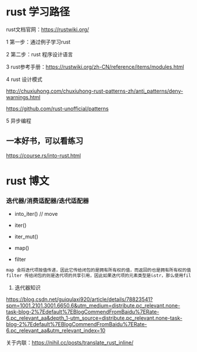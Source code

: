 # rust 学习路径
rust文档官网：https://rustwiki.org/

1 第一步：通过例子学习rust

2 第二步：rust 程序设计语言

3 rust参考手册：https://rustwiki.org/zh-CN/reference/items/modules.html

4 rust 设计模式

http://chuxiuhong.com/chuxiuhong-rust-patterns-zh/anti_patterns/deny-warnings.html

https://github.com/rust-unofficial/patterns

5 异步编程


## 一本好书，可以看练习
https://course.rs/into-rust.html

# rust 博文

### 迭代器/消费适配器/迭代适配器

- into_iter() // move 
- iter()
- iter_mut()

- map()
- filter

```rust
map 会将迭代项按值传递，因此它传给闭包的是拥有所有权的值，而返回的也是拥有所有权的值
filter 传给闭包的则是迭代项的共享引用，因此如果迭代项的元素类型是&str，那么使用filter(|x| *x !="")时，这个x 是&&str，因此要解引用之后再对比是否等于空
```

1. 迭代器知识

https://blog.csdn.net/guiqulaxi920/article/details/78823541?spm=1001.2101.3001.6650.6&utm_medium=distribute.pc_relevant.none-task-blog-2%7Edefault%7EBlogCommendFromBaidu%7ERate-6.pc_relevant_aa&depth_1-utm_source=distribute.pc_relevant.none-task-blog-2%7Edefault%7EBlogCommendFromBaidu%7ERate-6.pc_relevant_aa&utm_relevant_index=10



关于内联：https://nihil.cc/posts/translate_rust_inline/
